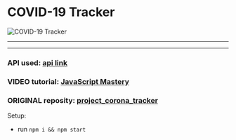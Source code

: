 # COVID-19 Tracker

![COVID-19 Tracker](https://raw.githubusercontent.com/CrappyCodeMaker/Corona-Tracker/master/src/images/preview.jpg?token=AOS35XBCVX7KGZBA2PMJ2UC6UBI62)

---

---

### API used: [api link](https://covid19.mathdro.id/api)

### VIDEO tutorial: [JavaScript Mastery](https://www.youtube.com/watch?v=khJlrj3Y6Ls&list=WL&index=33&t=888s)

### ORIGINAL reposity: [project_corona_tracker](https://github.com/adrianhajdin/project_corona_tracker)

Setup:

- run `npm i && npm start`
